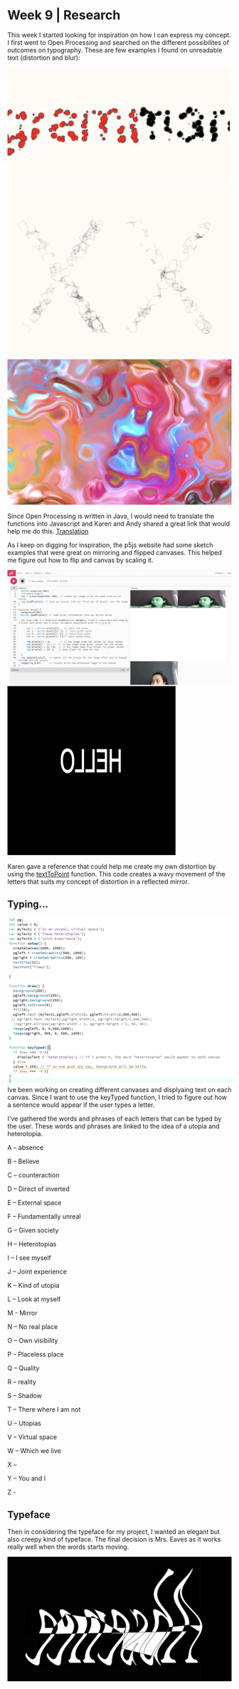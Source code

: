 # Week 9 | Research
This week I started looking for inspiration on how I can express my concept. I first went to Open Processing and searched on the different possibilites of outcomes on typography. These are few examples I found on unreadable text (distortion and blur):

<img src = "w9particles.JPG" width=500> <img src = "w9lines.JPG" width=600>
<img src = "w9blur.JPG" width=600>

Since Open Processing is written in Java, I would need to translate the functions into Javascript and Karen and Andy shared a great link that would help me do this. 
[Translation](https://github.com/processing/p5.js/wiki/Processing-transition)

As I keep on digging for inspiration, the p5js website had some sketch examples that were great on mirroring and flipped canvases. This helped me figure out how to flip and canvas by scaling it.

<img src = "w9mirror.JPG"> 
<img src = "w9flip.JPG">

Karen gave a reference that could help me create my own distortion by using the [textToPoint](https://p5js.org/reference/#/p5.Font/textToPoints) function. This code creates a wavy movement of the letters that suits my concept of distortion in a reflected mirror.

## Typing...
<img src = "week9wip.JPG">
Ive been working on creating different canvases and displyaing text on each canvas. Since I want to use the keyTyped function, I tried to figure out how a sentence would appear if the user types a letter.

I've gathered the words and phrases of each letters that can be typed by the user. These words and phrases are linked to the idea of a utopia and heterotopia.

A – absence

B – Believe

C – counteraction

D – Direct of inverted

E – External space

F – Fundamentally unreal

G – Given society

H – Heterotopias

I – I see myself 

J – Joint experience

K – Kind of utopia

L – Look at myself

M - Mirror

N – No real place

O – Own visibility

P – Placeless place

Q – Quality

R – reality

S – Shadow

T – There where I am not

U – Utopias

V – Virtual space

W – Which we live

X – 

Y – You and I

Z - 

## Typeface
Then in considering the typeface for my project, I wanted an elegant but also creepy kind of typeface. The final decision is Mrs. Eaves as it works really well when the words starts moving.

<img src = "w9wavy.JPG" width=600>

